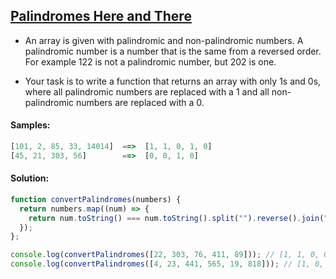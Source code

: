 ## [Palindromes Here and There](https://www.codewars.com/kata/5838a66eaed8c259df000003/javascript)

- An array is given with palindromic and non-palindromic numbers. A palindromic number is a number that is the same from a reversed order. For example 122 is not a palindromic number, but 202 is one.

- Your task is to write a function that returns an array with only 1s and 0s, where all palindromic numbers are replaced with a 1 and all non-palindromic numbers are replaced with a 0.

#### Samples:
```js
[101, 2, 85, 33, 14014]  ==>  [1, 1, 0, 1, 0]
[45, 21, 303, 56]        ==>  [0, 0, 1, 0]
```
#### Solution:
```js
function convertPalindromes(numbers) {
  return numbers.map((num) => {
    return num.toString() === num.toString().split("").reverse().join("") ? 1 : 0;
  });
};

console.log(convertPalindromes([22, 303, 76, 411, 89])); // [1, 1, 0, 0, 0]
console.log(convertPalindromes([4, 23, 441, 565, 19, 818])); // [1, 0, 0, 1, 0, 1]
```